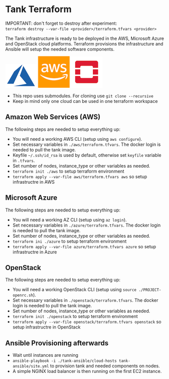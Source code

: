 # Tank Terraform

IMPORTANT: don't forget to destroy after experiment:  
`terraform destroy --var-file <provider>/terraform.tfvars <provider>`

The Tank infrastructure is ready to be deployed in the AWS, Microsoft Azure and OpenStack cloud platforms.
Terraform provisions the infrastructure and Ansible will setup the needed software components.

![](assets/img/azure-logo.png)
![](assets/img/aws-logo.png)
![](assets/img/openstack-logo.png)

* This repo uses submodules. For cloning use `git clone --recursive`
* Keep in mind only one cloud can be used in one terraform workspace

## Amazon Web Services (AWS)

The following steps are needed to setup everything up:

* You will need a working AWS CLI (setup using `aws configure`).
* Set necessary variables in `./aws/terraform.tfvars`. The docker login is needed to pull the tank image.
* Keyfile `~/.ssh/id_rsa` is used by default, otherwise set `keyfile` variable in `.tfvars`.
* Set number of nodes, instance_type or other variables as needed.
* `terraform init ./aws` to setup terraform environment
* `terraform apply --var-file aws/terraform.tfvars aws` so setup infrastructre in AWS


## Microsoft Azure

The following steps are needed to setup everything up:

* You will need a working AZ CLI (setup using `az login`).
* Set necessary variables in `./azure/terraform.tfvars`. The docker login is needed to pull the tank image.
* Set number of nodes, instance_type or other variables as needed.
* `terraform ini ./azure` to setup terraform environment
* `terraform apply --var-file azure/terraform.tfvars azure` so setup infrastructre in Azure

## OpenStack

The following steps are needed to setup everything up:

* You will need a working OpenStack CLI (setup using `source ./PROJECT-openrc.sh`).
* Set necessary variables in `./openstack/terraform.tfvars`. The docker login is needed to pull the tank image.
* Set number of nodes, instance_type or other variables as needed.
* `terraform init ./openstack` to setup terraform environment
* `terraform apply --var-file openstack/terraform.tfvars openstack` so setup infrastructre in OpenStack

## Ansible Provisioning afterwards

* Wait until instances are running
* `ansible-playbook -i ./tank-ansible/cloud-hosts tank-ansible/site.yml` to provision tank and needed components on nodes.
* A simple NGINX load balancer is then running on the first EC2 instance.
